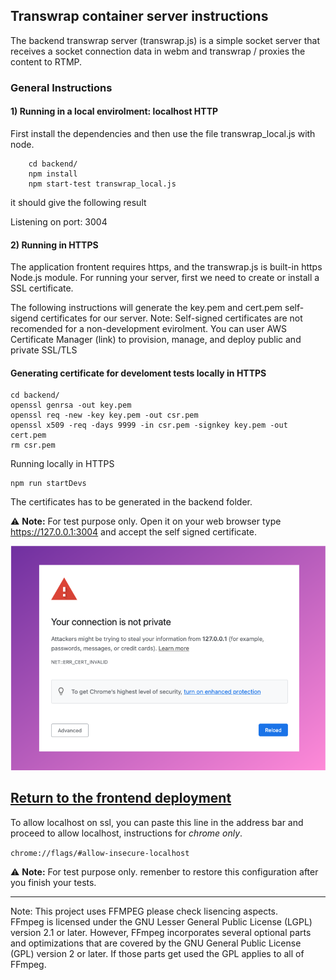 ## Transwrap container server instructions

The backend transwrap server (transwrap.js) is a simple socket server that receives a socket connection data in webm and transwrap / proxies the content to RTMP.

### General Instructions

#### 1) Running in a local envirolment: localhost HTTP

First install the dependencies and then use the file transwrap_local.js with node.
```
    cd backend/
    npm install
    npm start-test transwrap_local.js
```

it should give the following result

Listening on port: 3004

#### 2) Running in HTTPS

The application frontent requires https, and the transwrap.js is built-in https Node.js module.
For running your server, first we need to create or install a SSL certificate.

The following instructions will generate the key.pem and cert.pem self-sigend certificates for our server.
Note: Self-signed certificates are not recomended for a non-development evirolment. You can user AWS Certificate Manager (link) to provision, manage, and deploy public and private SSL/TLS 

#### Generating certificate for develoment tests locally in HTTPS

```
cd backend/
openssl genrsa -out key.pem
openssl req -new -key key.pem -out csr.pem
openssl x509 -req -days 9999 -in csr.pem -signkey key.pem -out cert.pem
rm csr.pem
```

Running locally in HTTPS

```
npm run startDevs
```

The certificates has to be generated in the backend folder.

:warning: **Note:** For test purpose only.
Open it on your web browser type https://127.0.0.1:3004 and accept the self signed certificate.

<img src="../doc/sslerror.png" alt="ssl error" />

## [Return to the frontend deployment](../frontend/README.md)

To allow localhost on ssl, you can paste this line in the address bar and proceed to allow localhost, instructions for *chrome only*. 

```chrome://flags/#allow-insecure-localhost```

:warning: **Note:** For test purpose only. remenber to restore this configuration after you finish your tests.

-------
Note: This project uses FFMPEG please check lisencing aspects.  
FFmpeg is licensed under the GNU Lesser General Public License (LGPL) version 2.1 or later. However, FFmpeg incorporates several optional parts and optimizations that are covered by the GNU General Public License (GPL) version 2 or later. If those parts get used the GPL applies to all of FFmpeg.